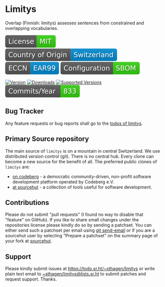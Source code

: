# Limitys

Overlap (Finnish: limitys) assesses sentences from constrained and overlapping vocabularies.

[![license](badges/license-spdx-mit.svg)](https://git.sr.ht/~sthagen/limitys/tree/default/item/LICENSE)
[![Country of Origin](badges/country-of-origin-name-switzerland-neutral.svg)](https://git.sr.ht/~sthagen/limitys/tree/default/item/COUNTRY-OF-ORIGIN)
[![Export Classification Control Number (ECCN)](badges/export-control-classification-number_eccn-ear99-neutral.svg)](https://git.sr.ht/~sthagen/limitys/tree/default/item/EXPORT-CONTROL-CLASSIFICATION-NUMBER)
[![Configuration](badges/configuration-sbom.svg)](third-party/index.html)

[![Version](https://img.shields.io/pypi/v/limitys.svg?style=flat)](https://pypi.python.org/pypi/limitys/)
[![Downloads](https://static.pepy.tech/badge/limitys/month)](https://pepy.tech/project/limitys)
[![Supported Versions](https://img.shields.io/pypi/pyversions/limitys.svg?style=flat)](https://pypi.python.org/pypi/limitys/)
[![Maintenance Status](docs/badges/commits-per-year.svg)](https://git.sr.ht/~sthagen/limitys/log)

## Bug Tracker

Any feature requests or bug reports shall go to the [todos of limitys](https://todo.sr.ht/~sthagen/limitys).

## Primary Source repository

The main source of `limitys` is on a mountain in central Switzerland.
We use distributed version control (git).
There is no central hub.
Every clone can become a new source for the benefit of all.
The preferred public clones of `limitys` are:

* [on codeberg](https://codeberg.org/sthagen/limitys) - a democratic community-driven, non-profit software development platform operated by Codeberg e.V.
* [at sourcehut](https://git.sr.ht/~sthagen/limitys) - a collection of tools useful for software development.

## Contributions

Please do not submit "pull requests" (I found no way to disable that "feature" on GitHub).
If you like to share small changes under the repositories license please kindly do so by sending a patchset.
You can either send such a patchset per email using [git send-email](https://git-send-email.io) or 
if you are a sourcehut user by selecting "Prepare a patchset" on the summary page of your fork at [sourcehut](https://git.sr.ht/).

## Support

Please kindly submit issues at <https://todo.sr.ht/~sthagen/limitys> or write plain text email to <~sthagen/limitys@lists.sr.ht> to submit patches and request support. Thanks.
